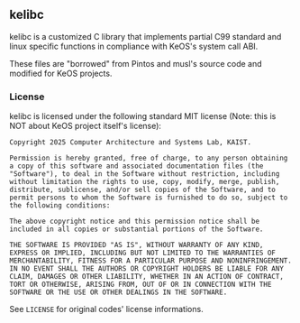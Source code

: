 ## kelibc
kelibc is a customized C library that implements partial C99 standard and linux specific functions in compliance with KeOS's system call ABI.

These files are "borrowed" from Pintos and musl's source code and modified for KeOS projects.

### License
kelibc is licensed under the following standard MIT license (Note: this is NOT about KeOS project itself's license):

```
Copyright 2025 Computer Architecture and Systems Lab, KAIST.

Permission is hereby granted, free of charge, to any person obtaining
a copy of this software and associated documentation files (the
"Software"), to deal in the Software without restriction, including
without limitation the rights to use, copy, modify, merge, publish,
distribute, sublicense, and/or sell copies of the Software, and to
permit persons to whom the Software is furnished to do so, subject to
the following conditions:

The above copyright notice and this permission notice shall be
included in all copies or substantial portions of the Software.

THE SOFTWARE IS PROVIDED "AS IS", WITHOUT WARRANTY OF ANY KIND,
EXPRESS OR IMPLIED, INCLUDING BUT NOT LIMITED TO THE WARRANTIES OF
MERCHANTABILITY, FITNESS FOR A PARTICULAR PURPOSE AND NONINFRINGEMENT.
IN NO EVENT SHALL THE AUTHORS OR COPYRIGHT HOLDERS BE LIABLE FOR ANY
CLAIM, DAMAGES OR OTHER LIABILITY, WHETHER IN AN ACTION OF CONTRACT,
TORT OR OTHERWISE, ARISING FROM, OUT OF OR IN CONNECTION WITH THE
SOFTWARE OR THE USE OR OTHER DEALINGS IN THE SOFTWARE.
```

See `LICENSE` for original codes' license informations.